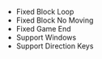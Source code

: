 * Fixed Block Loop
* Fixed Block No Moving
* Fixed Game End
* Support Windows
* Support Direction Keys

